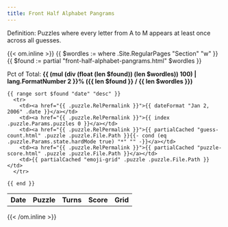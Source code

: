 ```yaml
---
title: Front Half Alphabet Pangrams
---
```


Definition: Puzzles where every letter from A to M appears at least once across all guesses.

{{< om.inline >}}
  {{ $wordles := where .Site.RegularPages "Section" "w" }}
  {{ $found := partial "front-half-alphabet-pangrams.html" $wordles }}
  <p>Pct of Total: <strong>{{ (mul (div (float (len $found)) (len $wordles)) 100)  | lang.FormatNumber 2 }}% ({{ len $found }} / {{ len $wordles }})</strong></p>
  <table>
    <tr>
      <th>Date</th>
      <th>Puzzle</th>
      <th>Turns</th>
      <th>Score</th>
      <th>Grid</th>
    </tr>

    {{ range sort $found "date" "desc" }}
      <tr>
        <td><a href="{{ .puzzle.RelPermalink }}">{{ dateFormat "Jan 2, 2006" .date }}</a></td>
        <td><a href="{{ .puzzle.RelPermalink }}">{{ index .puzzle.Params.puzzles 0 }}</a></td>
        <td><a href="{{ .puzzle.RelPermalink }}">{{ partialCached "guess-count.html" .puzzle .puzzle.File.Path }}{{- cond (eq .puzzle.Params.state.hardMode true) "*" "" -}}</a></td>
        <td><a href="{{ .puzzle.RelPermalink }}">{{ partialCached "puzzle-score.html" .puzzle .puzzle.File.Path }}</a></td>
        <td>{{ partialCached "emoji-grid" .puzzle .puzzle.File.Path }}</td>
      </tr>

    {{ end }}
  </table>
{{< /om.inline >}}

